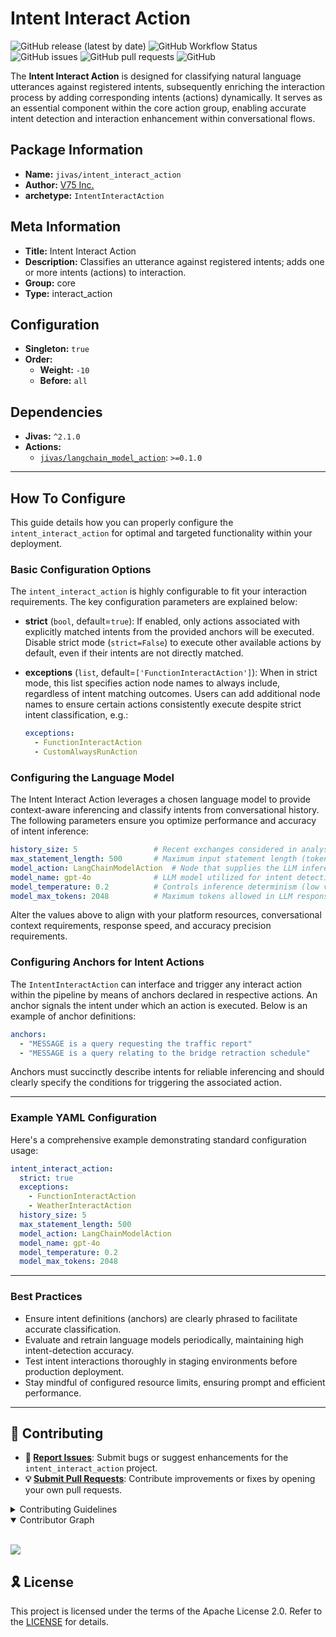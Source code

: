 # Intent Interact Action

![GitHub release (latest by date)](https://img.shields.io/github/v/release/TrueSelph/intent_interact_action)
![GitHub Workflow Status](https://img.shields.io/github/actions/workflow/status/TrueSelph/intent_interact_action/test-intent_interact_action.yaml)
![GitHub issues](https://img.shields.io/github/issues/TrueSelph/intent_interact_action)
![GitHub pull requests](https://img.shields.io/github/issues-pr/TrueSelph/intent_interact_action)
![GitHub](https://img.shields.io/github/license/TrueSelph/intent_interact_action)

The **Intent Interact Action** is designed for classifying natural language utterances against registered intents, subsequently enriching the interaction process by adding corresponding intents (actions) dynamically. It serves as an essential component within the core action group, enabling accurate intent detection and interaction enhancement within conversational flows.

## Package Information

- **Name:** `jivas/intent_interact_action`
- **Author:** [V75 Inc.](https://v75inc.com/)
- **archetype:** `IntentInteractAction`

## Meta Information

- **Title:** Intent Interact Action
- **Description:** Classifies an utterance against registered intents; adds one or more intents (actions) to interaction.
- **Group:** core
- **Type:** interact_action

## Configuration

- **Singleton:** `true`
- **Order:**
  - **Weight:** `-10`
  - **Before:** `all`

## Dependencies

- **Jivas:** `^2.1.0`
- **Actions:**
  - [`jivas/langchain_model_action`](https://github.com/TrueSelph/langchain_model_action): `>=0.1.0`

---

## How To Configure

This guide details how you can properly configure the `intent_interact_action` for optimal and targeted functionality within your deployment.

### Basic Configuration Options

The `intent_interact_action` is highly configurable to fit your interaction requirements. The key configuration parameters are explained below:

- **strict** (`bool`, default=`true`):
  If enabled, only actions associated with explicitly matched intents from the provided anchors will be executed. Disable strict mode (`strict=False`) to execute other available actions by default, even if their intents are not directly matched.

- **exceptions** (`list`, default=`['FunctionInteractAction']`):
  When in strict mode, this list specifies action node names to always include, regardless of intent matching outcomes.
  Users can add additional node names to ensure certain actions consistently execute despite strict intent classification, e.g.:
  ```yaml
  exceptions:
    - FunctionInteractAction
    - CustomAlwaysRunAction
  ```

### Configuring the Language Model

The Intent Interact Action leverages a chosen language model to provide context-aware inferencing and classify intents from conversational history. The following parameters ensure you optimize performance and accuracy of intent inference:

```yaml
history_size: 5                 # Recent exchanges considered in analysis
max_statement_length: 500       # Maximum input statement length (tokens/chars)
model_action: LangChainModelAction  # Node that supplies the LLM inference capability
model_name: gpt-4o              # LLM model utilized for intent detection
model_temperature: 0.2          # Controls inference determinism (low value = more deterministic)
model_max_tokens: 2048          # Maximum tokens allowed in LLM response
```

Alter the values above to align with your platform resources, conversational context requirements, response speed, and accuracy precision requirements.

### Configuring Anchors for Intent Actions

The `IntentInteractAction` can interface and trigger any interact action within the pipeline by means of anchors declared in respective actions. An anchor signals the intent under which an action is executed. Below is an example of anchor definitions:

```yaml
anchors:
  - "MESSAGE is a query requesting the traffic report"
  - "MESSAGE is a query relating to the bridge retraction schedule"
```

Anchors must succinctly describe intents for reliable inferencing and should clearly specify the conditions for triggering the associated action.

---

### Example YAML Configuration

Here's a comprehensive example demonstrating standard configuration usage:

```yaml
intent_interact_action:
  strict: true
  exceptions:
    - FunctionInteractAction
    - WeatherInteractAction
  history_size: 5
  max_statement_length: 500
  model_action: LangChainModelAction
  model_name: gpt-4o
  model_temperature: 0.2
  model_max_tokens: 2048
```

---

### Best Practices

- Ensure intent definitions (anchors) are clearly phrased to facilitate accurate classification.
- Evaluate and retrain language models periodically, maintaining high intent-detection accuracy.
- Test intent interactions thoroughly in staging environments before production deployment.
- Stay mindful of configured resource limits, ensuring prompt and efficient performance.

---

## 🔰 Contributing

- **🐛 [Report Issues](https://github.com/TrueSelph/intent_interact_action/issues)**: Submit bugs or suggest enhancements for the `intent_interact_action` project.
- **💡 [Submit Pull Requests](https://github.com/TrueSelph/intent_interact_action/blob/main/CONTRIBUTING.md)**: Contribute improvements or fixes by opening your own pull requests.

<details closed>
<summary>Contributing Guidelines</summary>

1. **Fork the Repository**: Start by forking the repository to your GitHub account.
2. **Clone Locally**: Clone your fork locally using git:
   ```sh
   git clone https://github.com/jivas/intent_interact_action
   ```
3. **Create a Branch**: Work on a new branch with a clear, descriptive name.
   ```sh
   git checkout -b feature-intent-classifier
   ```
4. **Make Your Changes**: Develop and thoroughly test your changes.
5. **Commit clearly**: Use descriptive commit messages to document your updates.
   ```sh
   git commit -m 'Enhanced intent classification accuracy'
   ```
6. **Push your branch**: Push changes to your forked repository.
   ```sh
   git push origin feature-intent-classifier
   ```
7. **Open a Pull Request**: Submit a PR detailing your changes and their rationale.
8. **Review Cycle**: Once reviewed and approved, your contribution will be merged. Thank you for contributing!
</details>

<details open>
<summary>Contributor Graph</summary>
<br>
<p align="left">
    <a href="https://github.com/TrueSelph/intent_interact_action/graphs/contributors">
        <img src="https://contrib.rocks/image?repo=TrueSelph/intent_interact_action" />
   </a>
</p>
</details>

## 🎗 License

This project is licensed under the terms of the Apache License 2.0. Refer to the [LICENSE](../LICENSE) for details.